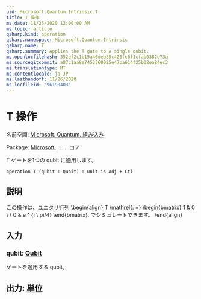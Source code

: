 ```yaml
---
uid: Microsoft.Quantum.Intrinsic.T
title: T 操作
ms.date: 11/25/2020 12:00:00 AM
ms.topic: article
qsharp.kind: operation
qsharp.namespace: Microsoft.Quantum.Intrinsic
qsharp.name: T
qsharp.summary: Applies the T gate to a single qubit.
ms.openlocfilehash: 352ef2c1b15a46dea85c420fc6f1cfab0382e73a
ms.sourcegitcommit: a87c1aa8e7453360025e47ba614f25b02ea84ec3
ms.translationtype: MT
ms.contentlocale: ja-JP
ms.lasthandoff: 11/26/2020
ms.locfileid: "96198403"
---
```

# <a name="t-operation"></a>T 操作

名前空間: [Microsoft. Quantum. 組み込み](xref:Microsoft.Quantum.Intrinsic)

Package: [Microsoft.](https://nuget.org/packages/Microsoft.Quantum.QSharp.Core) ....... コア


T ゲートを1つの qubit に適用します。

```qsharp
operation T (qubit : Qubit) : Unit is Adj + Ctl
```


## <a name="description"></a>説明

この操作は、ユニタリ行列 \begin{align} T \mathrel{: =} \begin{bmatrix} 1 & 0 \\ \\ 0 & e ^ {i \ pi/4} \end{bmatrix}. でシミュレートできます。
\end{align}

## <a name="input"></a>入力

### <a name="qubit--qubit"></a>qubit: [Qubit](xref:microsoft.quantum.lang-ref.qubit)

ゲートを適用する qubit。



## <a name="output--unit"></a>出力: [単位](xref:microsoft.quantum.lang-ref.unit)

